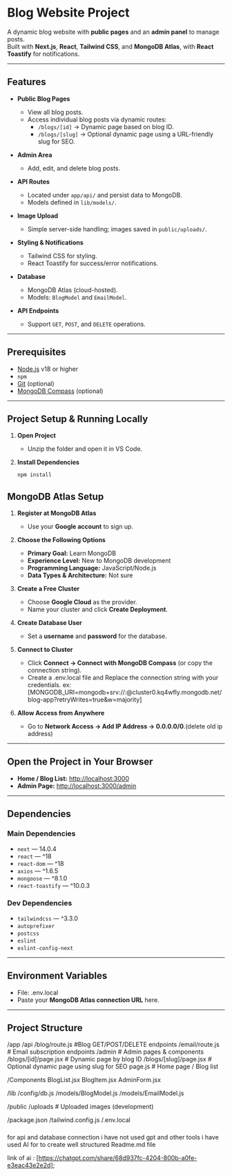 # Blog Website Project

A dynamic blog website with **public pages** and an **admin panel** to manage posts.  
Built with **Next.js**, **React**, **Tailwind CSS**, and **MongoDB Atlas**, with **React Toastify** for notifications.

---

## Features

- **Public Blog Pages**
  - View all blog posts.
  - Access individual blog posts via dynamic routes:
    - `/blogs/[id]` → Dynamic page based on blog ID.
    - `/blogs/[slug]` → Optional dynamic page using a URL-friendly slug for SEO.

- **Admin Area**
  - Add, edit, and delete blog posts.

- **API Routes**
  - Located under `app/api/` and persist data to MongoDB.
  - Models defined in `lib/models/`.

- **Image Upload**
  - Simple server-side handling; images saved in `public/uploads/`.

- **Styling & Notifications**
  - Tailwind CSS for styling.
  - React Toastify for success/error notifications.

- **Database**
  - MongoDB Atlas (cloud-hosted).
  - Models: `BlogModel` and `EmailModel`.

- **API Endpoints**
  - Support `GET`, `POST`, and `DELETE` operations.

---

## Prerequisites

- [Node.js](https://nodejs.org/) v18 or higher
- `npm` 
- [Git](https://git-scm.com/) (optional)
- [MongoDB Compass](https://www.mongodb.com/products/compass) (optional)

---

## Project Setup & Running Locally

1. **Open Project**
   - Unzip the folder and open it in VS Code.

2. **Install Dependencies**
   ```bash
   npm install
## MongoDB Atlas Setup

1. **Register at MongoDB Atlas**  
   - Use your **Google account** to sign up.

2. **Choose the Following Options**  
   - **Primary Goal:** Learn MongoDB  
   - **Experience Level:** New to MongoDB development  
   - **Programming Language:** JavaScript/Node.js  
   - **Data Types & Architecture:** Not sure  

3. **Create a Free Cluster**  
   - Choose **Google Cloud** as the provider.  
   - Name your cluster and click **Create Deployment**.

4. **Create Database User**  
   - Set a **username** and **password** for the database.

5. **Connect to Cluster**  
   - Click **Connect → Connect with MongoDB Compass** (or copy the connection string).  
   - Create a .env.local file and Replace the connection string  with your credentials.
   ex:[MONGODB_URI=mongodb+srv://<username>:<password>@cluster0.kq4wfly.mongodb.net/blog-app?retryWrites=true&w=majority]

6. **Allow Access from Anywhere**  
   - Go to **Network Access → Add IP Address → 0.0.0.0/0**.(delete old ip address)

---

## Open the Project in Your Browser

- **Home / Blog List:** [http://localhost:3000](http://localhost:3000)  
- **Admin Page:** [http://localhost:3000/admin](http://localhost:3000/admin)  

---

## Dependencies

### Main Dependencies
- `next` — 14.0.4  
- `react` — ^18  
- `react-dom` — ^18  
- `axios` — ^1.6.5  
- `mongoose` — ^8.1.0  
- `react-toastify` — ^10.0.3  

### Dev Dependencies
- `tailwindcss` — ^3.3.0  
- `autoprefixer`  
- `postcss`  
- `eslint`  
- `eslint-config-next`  

---

## Environment Variables

- File: .env.local
- Paste your **MongoDB Atlas connection URL** here.

---

## Project Structure

/app
  /api
    /blog/route.js         #Blog GET/POST/DELETE endpoints
    /email/route.js        # Email subscription endpoints
  /admin                  # Admin pages & components
  /blogs/[id]/page.jsx    # Dynamic page by blog ID
  /blogs/[slug]/page.jsx  # Optional dynamic page using slug for SEO
  page.js                 # Home page / Blog list

/Components
  BlogList.jsx
  BlogItem.jsx
  AdminForm.jsx

/lib
  /config/db.js
  /models/BlogModel.js
  /models/EmailModel.js

/public
  /uploads                # Uploaded images (development)

/package.json
/tailwind.config.js
/.env.local


###
for api and database connection i have not used gpt and other tools i have used AI for to create well structured Readme.md file

link of ai  : [https://chatgpt.com/share/68d937fc-4204-800b-a0fe-e3eac43e2e2d];
